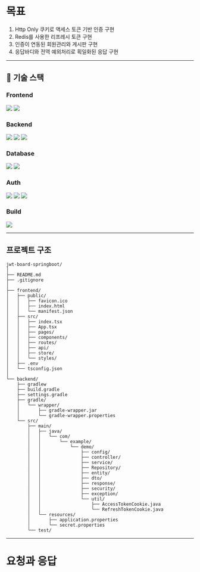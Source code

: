 # 목표
<ol>
  <li>Http Only 쿠키로 액세스 토큰 기반 인증 구현</li>
  <li>Redis를 사용한 리프레시 토큰 구현</li>
  <li>인증이 연동된 회원관리와 게시판 구현</li>
  <li>응답바디와 전역 예외처리로 획일화된 응답 구현</li>
</ol>

---

## 🧰 기술 스택

### Frontend
<p>
  <img src="https://img.shields.io/badge/TypeScript-3178C6?style=for-the-badge&logo=typescript&logoColor=white" />
  <img src="https://img.shields.io/badge/React-20232A?style=for-the-badge&logo=react&logoColor=61DAFB" />
</p>

### Backend
<p>
  <img src="https://img.shields.io/badge/Java-007396?style=for-the-badge&logo=openjdk&logoColor=white" />
  <img src="https://img.shields.io/badge/Spring%20Boot%203-6DB33F?style=for-the-badge&logo=springboot&logoColor=white" />
  <img src="https://img.shields.io/badge/Hibernate-59666C?style=for-the-badge&logo=hibernate&logoColor=white" />
</p>

### Database
<p>
  <img src="https://img.shields.io/badge/MySQL%208-4479A1?style=for-the-badge&logo=mysql&logoColor=white" />
  <img src="https://img.shields.io/badge/Redis-DC382D?style=for-the-badge&logo=redis&logoColor=white" />
</p>

### Auth
<p>
  <img src="https://img.shields.io/badge/Spring%20Security-6DB33F?style=for-the-badge&logo=springsecurity&logoColor=white" />
  <img src="https://img.shields.io/badge/JWT-000000?style=for-the-badge&logo=jsonwebtokens&logoColor=white" />
  <img src="https://img.shields.io/badge/Bcrypt-3385FF?style=for-the-badge&logoColor=white" />
</p>

### Build
<p>
  <img src="https://img.shields.io/badge/Gradle-02303A?style=for-the-badge&logo=gradle&logoColor=white" />
</p>

---

## 프로젝트 구조
```
jwt-board-springboot/
│
├── README.md
├── .gitignore
│
├── frontend/
│   ├── public/
│   │   ├── favicon.ico
│   │   ├── index.html
│   │   └── manifest.json
│   ├── src/
│   │   ├── index.tsx
│   │   ├── App.tsx
│   │   ├── pages/
│   │   ├── components/
│   │   ├── routes/
│   │   ├── api/
│   │   ├── store/
│   │   └── styles/
│   ├── .env
│   └── tsconfig.json
│
└── backend/
    ├── gradlew
    ├── build.gradle
    ├── settings.gradle
    ├── gradle/
    │   └── wrapper/
    │       ├── gradle-wrapper.jar
    │       └── gradle-wrapper.properties
    └── src/
        ├── main/
        │   ├── java/
        │   │   └── com/
        │   │       └── example/
        │   │           └── demo/
        │   │               ├── config/
        │   │               ├── controller/
        │   │               ├── service/
        │   │               ├── Repository/
        │   │               ├── entity/
        │   │               ├── dto/
        │   │               ├── response/
        │   │               ├── security/
        │   │               ├── exception/
        │   │               └── util/
        │   │                   ├── AccessTokenCookie.java
        │   │                   └── RefreshTokenCookie.java
        │   └── resources/
        │       ├── application.properties
        │       └── secret.properties
        └── test/

```

---

# 요청과 응답

